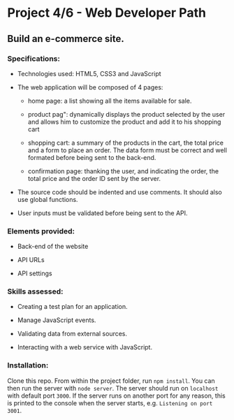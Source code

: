 # Project 4/6 - Web Developer Path

## Build an e-commerce site.

### Specifications:

- Technologies used: HTML5, CSS3 and JavaScript

- The web application will be composed of 4 pages:
   - home page: a list showing all the items available for sale.
    
   - product pag": dynamically displays the product selected by the user and allows him to customize the product and add it to his shopping cart
    
   - shopping cart:  a summary of the products in the cart, the total price and a form to place an order. The data form must be correct and well formated before being                    sent to the back-end.
   
   - confirmation page: thanking the user, and indicating the order, the total price and the order ID sent by the server.

- The source code should be indented and use comments. It should also use global functions.

- User inputs must be validated before being sent to the API.
  
### Elements provided:

- Back-end of the website

- API URLs

- API settings

### Skills assessed:

- Creating a test plan for an application.

- Manage JavaScript events.

- Validating data from external sources.

- Interacting with a web service with JavaScript.

### Installation:

Clone this repo. From within the project folder, run `npm install`. You 
can then run the server with `node server`. 
The server should run on `localhost` with default port `3000`. If the
server runs on another port for any reason, this is printed to the
console when the server starts, e.g. `Listening on port 3001`.
